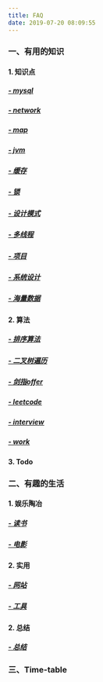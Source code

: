 ```yaml
---
title: FAQ
date: 2019-07-20 08:09:55
---
```


### 一、有用的知识

#### 1. 知识点

##### [- mysql](../2019/07/01/faq/mysql)

##### [- network](../2019/07/01/faq/network)

##### [- map](../2019/07/01/faq/map)

##### [- jvm](../2019/07/01/faq/jvm)

##### [- 缓存](../2019/07/01/faq/buffer)

##### [- 锁](../2019/07/01/faq/lock)

##### [- 设计模式](../2019/07/01/faq/design)

##### [- 多线程](../2019/07/01/faq/thread)

##### [- 项目](../2019/07/01/faq/project)

##### [- 系统设计](../2019/07/01/faq/system)

##### [- 海量数据](../2019/07/01/faq/massData)

#### 2. 算法

##### [- 排序算法](../2019/07/01/faq/arithmetic/sort)

##### [- 二叉树遍历](../2019/07/01/faq/arithmetic/btreeTravel)

##### [- 剑指offer](../2019/07/01/faq/arithmetic/offer)

##### [- leetcode](../2019/07/01/faq/arithmetic/leetcode)

##### [- interview](../2019/07/01/faq/arithmetic/interview)

##### [- work](../2019/07/01/faq/arithmetic/work)

#### 3. Todo

### 二、有趣的生活

#### 1. 娱乐陶冶

##### [- 读书](../2019/07/01/faq/book)

##### [- 电影](../2019/07/01/faq/movie)

#### 2. 实用

##### [- 网站](../2019/07/01/faq/site)

##### [- 工具](../2019/07/01/faq/tool)

#### 2. 总结

##### [- 总结](../2019/07/01/faq/summary)

### 三、Time-table

